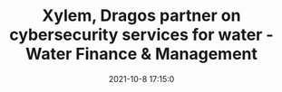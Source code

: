 ---
"title": "Xylem, Dragos partner on cybersecurity services for water - Water Finance & Management"
"date": "2021-10-8 17:15:0"
"feed_name": "GOOGLENEWSINDUSTRIAL"
"feed_website": "https://news.google.com/search?q=industrial%2Bincident&hl=en-US&gl=US&ceid=US:en"
"feed_rss": "https://news.google.com/rss/search?q=industrial%2Bincident&hl=en-US&gl=US&ceid=US:en"
"link": "https://waterfm.com/xylem-dragos-partner-on-cybersecurity-services-for-water/"
"source": "{'href': 'https://waterfm.com', 'title': 'Water Finance & Management'}"
"file": "_posts/2021-1-1-c7a19ca5a975018abf787b06bb2d8420e6ebd040.md"
"accident": "0"
"drilling": "0"
"dead": "0"
"injured": "0"
"arrested": "0"
"place": "unknown place"
"where": "unknown site"
"causes": "unknown"
"place_uri": "unknown place"
---